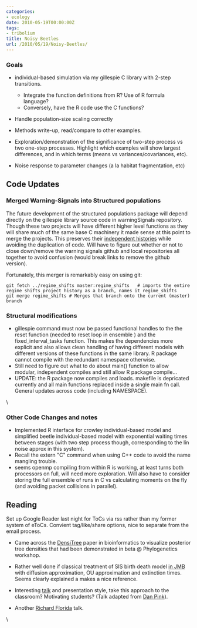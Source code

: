 ```yaml
---
categories:
- ecology
date: 2010-05-19T00:00:00Z
tags:
- tribolium
title: Noisy Beetles
url: /2010/05/19/Noisy-Beetles/
---
```


### Goals

-   individual-based simulation via my gillespie C library with 2-step
    transitions.
    -   Integrate the function definitions from R? Use of R formula
        language?
    -   Conversely, have the R code use the C functions?

-   Handle population-size scaling correctly
-   Methods write-up, read/compare to other examples.
-   Exploration/demonstration of the significance of two-step process vs
    two one-step processes. Highlight which examples will show largest
    differences, and in which terms (means vs variances/covariances,
    etc).
-   Noise response to parameter changes (a la habitat fragmentation,
    etc)

Code Updates
------------

### Merged Warning-Signals into Structured populations

The future development of the structured populations package will depend
directly on the gillespie library source code in warningSignals
repository. Though these two projects will have different higher level
functions as they will share much of the same base C machinery it made
sense at this point to merge the projects. This preserves their
[independent
histories](http://github.com/cboettig/structured-populations/network "http://github.com/cboettig/structured-populations/network")
while avoiding the duplication of code. Will have to figure out whether
or not to close down/remove the warning signals github and local
repositories all together to avoid confusion (would break links to
remove the github version).

Fortunately, this merger is remarkably easy on using git:

~~~~ {.de1}
git fetch ../regime_shifts master:regime_shifts   # imports the entire regime shifts project history as a branch, names it regime_shifts
git merge regime_shifts # Merges that branch onto the current (master) branch
~~~~

### Structural modifications

-   gillespie command must now be passed functional handles to the the
    reset function (needed to reset loop in ensemble ) and the
    fixed\_interval\_tasks function. This makes the dependencies more
    explicit and also allows clean handling of having different models
    with different versions of these functions in the same library. R
    package cannot compile with the redundant namespace otherwise.
-   Still need to figure out what to do about main() function to allow
    modular, independent compiles and still allow R package compile...
-   UPDATE: the R package now compiles and loads. makefile is depricated
    currently and all main functions replaced inside a single main fn
    call. General updates across code (including NAMESPACE).

\

### Other Code Changes and notes

-   Implemented R interface for crowley individual-based model and
    simplified beetle individual-based model with exponential waiting
    times between stages (with two step process though, corresponding to
    the lin noise approx in this system).
-   Recall the extern "C" command when using C++ code to avoid the name
    mangling trouble.
-   seems openmp compiling from within R is working, at least turns both
    processors on full, will need more exploration. Will also have to
    consider storing the full ensemble of runs in C vs calculating
    moments on the fly (and avoiding packet collisions in parallel).

Reading
-------

Set up Google Reader last night for ToCs via rss rather than my former
system of eToCs. Convient tag/like/share options, nice to separate from
the email process.

-   Came across the
    [DensiTree](http://hdl.handle.net/10.1093/bioinformatics/btq110 "doi:10.1093/bioinformatics/btq110")
    paper in bioinformatics to visualize posterior tree densities that
    had been demonstrated in beta @ Phylogenetics workshop.
-   Rather well done if classical treatment of SIS birth death model [in
    JMB](http://hdl.handle.net/10.1007/s00285-010-0336-x "doi:10.1007/s00285-010-0336-x")
    with diffusion approximation, OU approximation and extinction times.
    Seems clearly explained a makes a nice reference.

-   Interesting
    [talk](http://www.youtube.com/watch?v=u6XAPnuFjJc&feature=player_embedded "http://www.youtube.com/watch?v=u6XAPnuFjJc&feature=player_embedded")
    and presentation style, take this approach to the classroom?
    Motivating students? (Talk adapted from [Dan
    Pink](http://www.youtube.com/watch?v=_mG-hhWL_ug&feature=channel "http://www.youtube.com/watch?v=_mG-hhWL_ug&feature=channel")).
-   Another [Richard
    Florida](http://www.youtube.com/watch?v=iLstkIZ5t8g&feature=related "http://www.youtube.com/watch?v=iLstkIZ5t8g&feature=related")
    talk.

\

